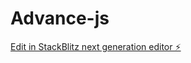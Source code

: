# Advance-js

[Edit in StackBlitz next generation editor ⚡️](https://stackblitz.com/~/github.com/Sweathadharan/Advance-js)